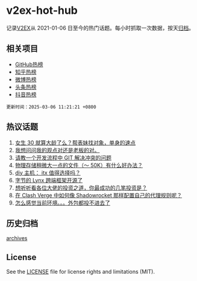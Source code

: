 # v2ex-hot-hub

 记录[V2EX](https://www.v2ex.com/)从 2021-01-06 日至今的热门话题。每小时抓取一次数据，按天[归档](archives)。
 
 ## 相关项目

- [GitHub热榜](https://github.com/lonnyzhang423/github-hot-hub)
- [知乎热榜](https://github.com/lonnyzhang423/zhihu-hot-hub)
- [微博热榜](https://github.com/lonnyzhang423/weibo-hot-hub)
- [头条热榜](https://github.com/lonnyzhang423/toutiao-hot-hub)
- [抖音热榜](https://github.com/lonnyzhang423/douyin-hot-hub)


 `更新时间：2025-03-06 11:21:21 +0800`

## 热议话题

1. [女生 30 就算大龄了么？帮表妹找对象，单身的速点](https://www.v2ex.com/t/1116129)
1. [我想问问我的观点对还是老板的对。](https://www.v2ex.com/t/1116043)
1. [请教一个开发流程中 GIT 解决冲突的问题](https://www.v2ex.com/t/1116014)
1. [物理存储稍微大一点的文件（～ 50K）有什么好办法？](https://www.v2ex.com/t/1116125)
1. [diy 主机： itx 值得选择吗？](https://www.v2ex.com/t/1116225)
1. [字节的 Lynx 跨端框架开源了](https://www.v2ex.com/t/1116028)
1. [想听听看各位大佬的投资之道，你最成功的几笔投资是？](https://www.v2ex.com/t/1116022)
1. [在 Clash Verge 中如何像 Shadowrocket 那样配置自己的代理规则呢？](https://www.v2ex.com/t/1116106)
1. [怎么感觉当前环境。。。外包都投不进去了](https://www.v2ex.com/t/1116047)

## 历史归档

[archives](archives)

## License

See the [LICENSE](LICENSE) file for license rights and limitations (MIT).
